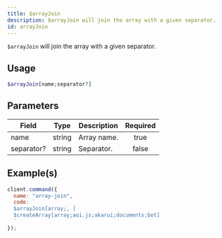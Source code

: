 ```yaml
---
title: $arrayJoin
description: $arrayJoin will join the array with a given separator.
id: arrayJoin
---
```


`$arrayJoin` will join the array with a given separator.

## Usage

```php
$arrayJoin[name;separator?]
```

## Parameters

| Field      | Type   | Description | Required |
| ---------- | ------ | ----------- | :------: |
| name       | string | Array name. |   true   |
| separator? | string | Separator.  |  false   |

## Example(s)

```javascript
client.command({
  name: "array-join",
  code: `
  $arrayJoin[array;, ]
  $createArray[array;aoi.js;akarui;documents;bot]
  `
});
```
